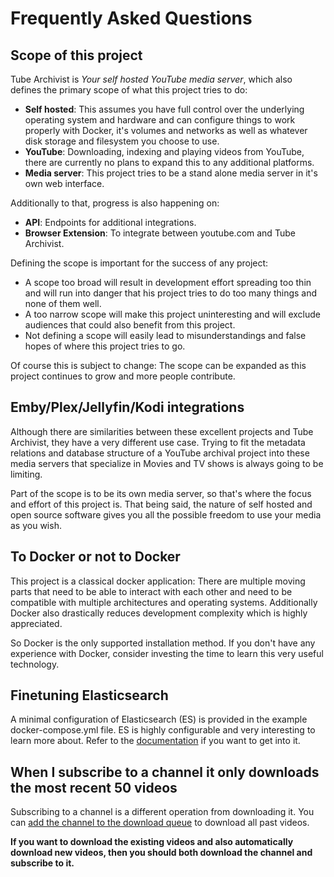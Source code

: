# Frequently Asked Questions

## Scope of this project
Tube Archivist is *Your self hosted YouTube media server*, which also defines the primary scope of what this project tries to do:

- **Self hosted**: This assumes you have full control over the underlying operating system and hardware and can configure things to work properly with Docker, it's volumes and networks as well as whatever disk storage and filesystem you choose to use.
- **YouTube**: Downloading, indexing and playing videos from YouTube, there are currently no plans to expand this to any additional platforms.
- **Media server**: This project tries to be a stand alone media server in it's own web interface.

Additionally to that, progress is also happening on:

- **API**: Endpoints for additional integrations.
- **Browser Extension**: To integrate between youtube.com and Tube Archivist.

Defining the scope is important for the success of any project:
- A scope too broad will result in development effort spreading too thin and will run into danger that his project tries to do too many things and none of them well.
- A too narrow scope will make this project uninteresting and will exclude audiences that could also benefit from this project.
- Not defining a scope will easily lead to misunderstandings and false hopes of where this project tries to go.

Of course this is subject to change: The scope can be expanded as this project continues to grow and more people contribute.

## Emby/Plex/Jellyfin/Kodi integrations
Although there are similarities between these excellent projects and Tube Archivist, they have a very different use case. Trying to fit the metadata relations and database structure of a YouTube archival project into these media servers that specialize in Movies and TV shows is always going to be limiting.

Part of the scope is to be its own media server, so that's where the focus and effort of this project is. That being said, the nature of self hosted and open source software gives you all the possible freedom to use your media as you wish.

## To Docker or not to Docker
This project is a classical docker application: There are multiple moving parts that need to be able to interact with each other and need to be compatible with multiple architectures and operating systems. Additionally Docker also drastically reduces development complexity which is highly appreciated.  

So Docker is the only supported installation method. If you don't have any experience with Docker, consider investing the time to learn this very useful technology.

## Finetuning Elasticsearch
A minimal configuration of Elasticsearch (ES) is provided in the example docker-compose.yml file. ES is highly configurable and very interesting to learn more about. Refer to the [documentation](https://www.elastic.co/guide/en/elasticsearch/reference/current/index.html) if you want to get into it.

## When I subscribe to a channel it only downloads the most recent 50 videos
Subscribing to a channel is a different operation from downloading it. You can [add the channel to the download queue](https://github.com/tubearchivist/tubearchivist/wiki/Downloads#add-to-download-queue) to download all past videos.

**If you want to download the existing videos and also automatically download new videos, then you should both download the channel and subscribe to it.**